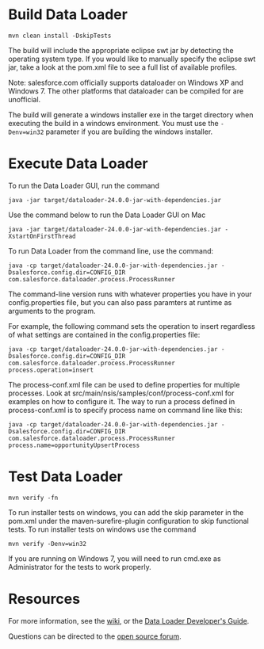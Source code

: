 # Build Data Loader

    mvn clean install -DskipTests
    
The build will include the appropriate eclipse swt jar by detecting the operating system type.  If you would like to manually specify the eclipse swt jar, take a look at the pom.xml file to see a full list of available profiles.

Note: salesforce.com officially supports dataloader on Windows XP and Windows 7.  The other platforms that dataloader can be compiled for are unofficial.

The build will generate a windows installer exe in the target directory when executing the build in a windows environment.  You must use the <code>-Denv=win32</code> parameter if you are building the windows installer.
    
# Execute Data Loader

To run the Data Loader GUI, run the command

    java -jar target/dataloader-24.0.0-jar-with-dependencies.jar
    
Use the command below to run the Data Loader GUI on Mac

    java -jar target/dataloader-24.0.0-jar-with-dependencies.jar -XstartOnFirstThread
    
To run Data Loader from the command line, use the command:

    java -cp target/dataloader-24.0.0-jar-with-dependencies.jar -Dsalesforce.config.dir=CONFIG_DIR com.salesforce.dataloader.process.ProcessRunner

The command-line version runs with whatever properties you have in your config.properties file, but you can also pass paramters at runtime as arguments to the program.

For example, the following command sets the operation to insert regardless of what settings are contained in the config.properties file:

    java -cp target/dataloader-24.0.0-jar-with-dependencies.jar -Dsalesforce.config.dir=CONFIG_DIR com.salesforce.dataloader.process.ProcessRunner process.operation=insert

The process-conf.xml file can be used to define properties for multiple processes.  Look at src/main/nsis/samples/conf/process-conf.xml for examples on how to configure it.  The way to run a process defined in process-conf.xml is to specify process name on command line like this:

    java -cp target/dataloader-24.0.0-jar-with-dependencies.jar -Dsalesforce.config.dir=CONFIG_DIR com.salesforce.dataloader.process.ProcessRunner process.name=opportunityUpsertProcess


# Test Data Loader

    mvn verify -fn
    
To run installer tests on windows, you can add the skip parameter in the pom.xml under the maven-surefire-plugin configuration to skip functional tests.  To run installer tests on windows use the command

    mvn verify -Denv=win32
    
If you are running on Windows 7, you will need to run cmd.exe as Administrator for the tests to work properly.

# Resources

For more information, see the [wiki](http://wiki.apexdevnet.com/index.php/Tools), or the [Data Loader Developer's Guide](https://na1.salesforce.com/help/doc/en/salesforce_data_loader.pdf). 

Questions can be directed to the [open source forum](http://boards.developerforce.com/t5/Open-Source/bd-p/sforceExplorer).

